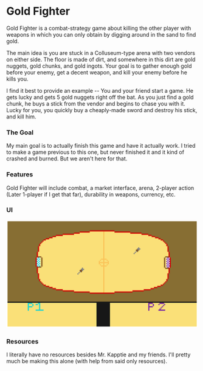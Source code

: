 # Gold Fighter

Gold Fighter is a combat-strategy game about killing the other player with weapons in which you can only obtain by digging around in the sand to find gold.

The main idea is you are stuck in a Colluseum-type arena with two vendors on either side. The floor is made of dirt, and somewhere in this dirt are gold nuggets, gold chunks, and gold ingots. Your goal is to gather enough gold before your enemy, get a decent weapon, and kill your enemy before he kills you. 

I find it best to provide an example -- You and your friend start a game. He gets lucky and gets 5 gold nuggets right off the bat. As you just find a gold chunk, he buys a stick from the vendor and begins to chase you with it. Lucky for you, you quickly buy a cheaply-made sword and destroy his stick, and kill him.

### The Goal

My main goal is to actually finish this game and have it actually work. I tried to make a game previous to this one, but never finished it and it kind of crashed and burned. But we aren't here for that. 

### Features

Gold Fighter will include combat, a market interface, arena, 2-player action (Later 1-player if I get that far), durability in weapons, currency, etc.

### UI

![Lookie!](https://github.com/Dabomdigity/GoldFighter/blob/master/PixelArt.png)


### Resources

I literally have no resources besides Mr. Kapptie and my friends. I'll pretty much be making this alone (with help from said only resources).
